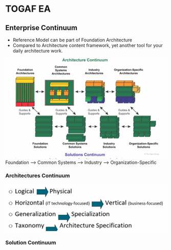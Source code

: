 # TOGAF EA 


## Enterprise Continuum

- Reference Model can be part of Foundation Architecture
- Compared to Architecture content framework, yet another tool for your daily architecture work.

![Architectures Continuum](arch-continuum.png)
Foundation --> Common Systems --> Industry --> Organization-Specific

### Architectures Continuum
![alt text](image-1.png)
### Solution Continuum